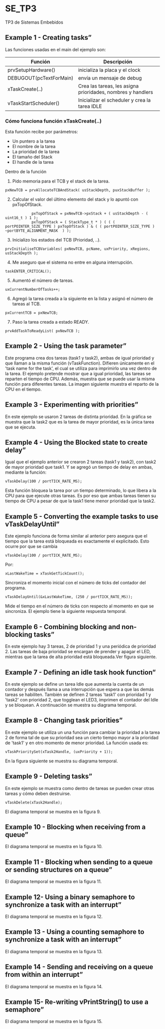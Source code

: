 # SE_TP3
TP3 de Sistemas Embebidos

## Example 1 - Creating tasks”

Las funciones usadas en el main del ejemplo son:

| Función | Descripción |
| ----- | ---- |
| prvSetupHardware() | inicializa la placa y el clock |
|DEBUGOUT(pcTextForMain)| envía un mensaje de debug|
|xTaskCreate(..)| Crea las tareas, les asigna prioridades, nombres y handlers|
|vTaskStartScheduler()| Inicializar el scheduler y crea la tarea IDLE|

### Cómo funciona función xTaskCreate(..) 
Esta función recibe por parámetros:
- Un puntero a la tarea
- El nombre de la tarea
- La prioridad de la tarea
- El tamaño del Stack
- El handle de la tarea

Dentro de la función
1. Pido memoria para el TCB y el stack de la tarea.
```
pxNewTCB = prvAllocateTCBAndStack( usStackDepth, puxStackBuffer );
```
2. Calcular el valor del último elemento del stack y lo apuntó con pxTopOfStack.
```
			pxTopOfStack = pxNewTCB->pxStack + ( usStackDepth - ( uint16_t ) 1 );
			pxTopOfStack = ( StackType_t * ) ( ( ( portPOINTER_SIZE_TYPE ) pxTopOfStack ) & ( ( portPOINTER_SIZE_TYPE ) ~portBYTE_ALIGNMENT_MASK  ) );
```
3. Inicializo los estados del TCB (Prioridad, ..).
```
prvInitialiseTCBVariables( pxNewTCB, pcName, uxPriority, xRegions, usStackDepth );
```
4. Me aseguro que el sistema no entre en alguna interrupción.
```
taskENTER_CRITICAL();
```
5. Aumentó el número de tareas.
```
uxCurrentNumberOfTasks++;
```
6. Agregó la tarea creada a la siguiente en la lista y asignó el número de tareas al TCB.
```
pxCurrentTCB = pxNewTCB;
```
7. Paso la tarea creada a estado READY.
```
prvAddTaskToReadyList( pxNewTCB );
```
## Example 2 - Using the task parameter”

Este programa crea dos tareas (task1 y task2), ambas de igual prioridad y que llaman a la misma función (vTaskFunction). Difieren únicamente en el 'task name for the task', el cual se utiliza para imprimirlo una vez dentro de la tarea.
El ejemplo pretende mostrar que a igual prioridad, las tareas se reparten el tiempo de CPU. Además, muestra que se puede usar la misma función para diferentes tareas.
La imagen siguiente muestra el reparto de la CPU en el tiempo.


## Example 3 - Experimenting with priorities”
En este ejemplo se usaron 2 tareas de distinta prioridad. En la gráfica se muestra que la task2 que es la tarea de mayor prioridad, es la única tarea que se ejecuta.

## Example 4 - Using the Blocked state to create delay”
Igual que el ejemplo anterior se crearon 2 tareas (task1 y task2), con task2 de mayor prioridad que task1. Y se agregó un tiempo de delay en ambas, mediante la función:
```
vTaskDelay(100 / portTICK_RATE_MS);
```
Esta función bloquea la tarea por un tiempo determinado, lo que libera a la CPU para que ejecute otras tareas. Es por eso que ambas tareas tienen su tiempo de CPU a pesar de que la task1 tiene menor prioridad que la task2.

## Example 5 - Converting the example tasks to use vTaskDelayUntil”
Este ejemplo funciona de forma similar al anterior pero asegura que el tiempo que la tarea está bloqueada es exactamente el explicitado. Esto ocurre por que se cambia 
```
vTaskDelay(100 / portTICK_RATE_MS);
```
Por:
```
xLastWakeTime = xTaskGetTickCount();
```
Sincroniza el momento inicial con el número de ticks del contador del programa.

```
vTaskDelayUntil(&xLastWakeTime, (250 / portTICK_RATE_MS));
```
Mide el tiempo en el número de ticks con respecto al momento en que se sincroniza.
El ejemplo tiene la siguiente respuesta temporal.

## Example 6 - Combining blocking and non-blocking tasks”
En este ejemplo hay 3 tareas, 2 de prioridad 1 y una periódica de prioridad 2. Las tareas de baja prioridad se encargan de prender y apagar el LED, mientras que la tarea de alta prioridad está bloqueada.Ver figura siguiente.

## Example 7 - Defining an idle task hook function”
En este ejemplo se define un tarea Idle que aumenta la cuenta de un contador y después llama a una interrupción que espera a que las demás tareas se habiliten. También se definen 2 tareas 'task1' con prioridad 1 y 'task2' con prioridad 2, que togglean el LED3, imprimen el contador del Idle y se bloquean. A continuación se muestra su diagrama temporal. 
## Example 8 - Changing task priorities”
En este ejemplo se utiliza un una función para cambiar la prioridad a la tarea 2 de forma tal de que su prioridad sea un cierto tiempo mayor a la prioridad de 'task1' y en otro momento de menor prioridad.
La función usada es:
```
vTaskPrioritySet(xTask2Handle, (uxPriority + 1));
```
En la figura siguiente se muestra su diagrama temporal.

## Example 9 - Deleting tasks”
En este ejemplo se muestra como dentro de tareas se pueden crear otras tareas y cómo deben destruirse. 
```
vTaskDelete(xTask2Handle);
```
El diagrama temporal se muestra en la figura 9.



## Example 10 - Blocking when receiving from a queue”
El diagrama temporal se muestra en la figura 10.
## Example 11 - Blocking when sending to a queue or sending structures on a queue”
El diagrama temporal se muestra en la figura 11.
## Example 12- Using a binary semaphore to synchronize a task with an interrupt”
El diagrama temporal se muestra en la figura 12.
## Example 13 - Using a counting semaphore to synchronize a task with an interrupt”
El diagrama temporal se muestra en la figura 13.
## Example 14 - Sending and receiving on a queue from within an interrupt”
El diagrama temporal se muestra en la figura 14.
## Example 15- Re-writing vPrintString() to use a semaphore”
El diagrama temporal se muestra en la figura 15.


